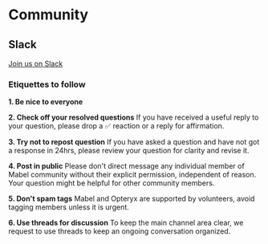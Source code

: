 # Community

## Slack

[Join us on Slack](https://join.slack.com/t/mabel-corp/shared_invite/zt-1845skqgm-SEQMgvrPyJO~DLhSsNJovQ)

### Etiquettes to follow

**1. Be nice to everyone**

**2. Check off your resolved questions**
If you have received a useful reply to your question, please drop a ✅ reaction or a reply for affirmation.

**3. Try not to repost question**
If you have asked a question and have not got a response in 24hrs, please review your question for clarity and revise it.

**4. Post in public**
Please don't direct message any individual member of Mabel community without their explicit permission, independent of reason. Your question might be helpful for other community members.

**5. Don't spam tags**
Mabel and Opteryx are supported by volunteers, avoid tagging members unless it is urgent.

**6. Use threads for discussion**
To keep the main channel area clear, we request to use threads to keep an ongoing conversation organized.